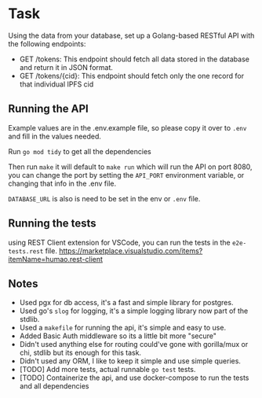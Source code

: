 # Task

Using the data from your database, set up a Golang-based RESTful API with the following endpoints:

- GET /tokens: This endpoint should fetch all data stored in the database and return it in JSON format.
- GET /tokens/{cid}: This endpoint should fetch only the one record for that individual IPFS cid

## Running the API

Example values are in the .env.example file, so please copy it over to `.env` and fill in the values needed.

Run `go mod tidy` to get all the dependencies

Then run `make` it will default to `make run` which will run the API on port 8080, you can change the port by setting
the `API_PORT` environment variable, or changing that info in the .env file.

`DATABASE_URL` is also is need to be set in the env or `.env` file.

## Running the tests

using REST Client extension for VSCode, you can run the tests in the `e2e-tests.rest` file.
<https://marketplace.visualstudio.com/items?itemName=humao.rest-client>

## Notes

- Used pgx for db access, it's a fast and simple library for postgres.
- Used go's `slog` for logging, it's a simple logging library now part of the stdlib.
- Used a `makefile` for running the api, it's simple and easy to use.
- Added Basic Auth middleware so its a little bit more "secure"
- Didn't used anything else for routing could've gone with gorilla/mux or chi, stdlib but its enough for this task.
- Didn't used any ORM, I like to keep it simple and use simple queries.
- [TODO] Add more tests, actual runnable `go test` tests.
- [TODO] Containerize the api, and use docker-compose to run the tests and all dependencies
